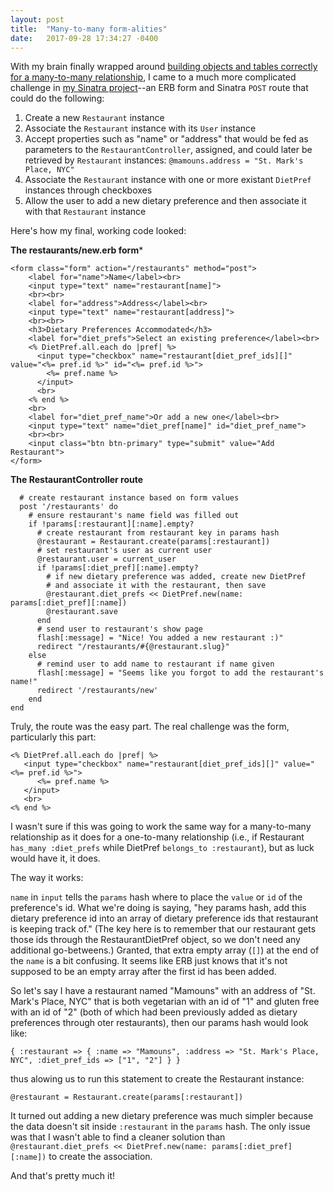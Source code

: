 ```yaml
---
layout: post
title:  "Many-to-many form-alities"
date:   2017-09-28 17:34:27 -0400
---
```



With my brain finally wrapped around [building objects and tables correctly for a many-to-many relationship](http://marielfrank.com/2017/09/28/the_many-to-many_eat-off/), I came to a much more complicated challenge in [my Sinatra project](https://github.com/marielfrank/dineable-app)--an ERB form and Sinatra `POST` route that could do the following:

1. Create a new `Restaurant` instance
2. Associate the `Restaurant` instance with its `User` instance
3. Accept properties such as "name" or "address" that would be fed as parameters to the `RestaurantController`, assigned, and could later be retrieved by `Restaurant` instances: `@mamouns.address = "St. Mark's Place, NYC"`
4. Associate the `Restaurant` instance with one or more existant `DietPref` instances through checkboxes
5. Allow the user to add a new dietary preference and then associate it with that `Restaurant` instance

Here's how my final, working code looked:

**The restaurants/new.erb form***


```
<form class="form" action="/restaurants" method="post">
    <label for="name">Name</label><br>
    <input type="text" name="restaurant[name]">
    <br><br>
    <label for="address">Address</label><br>
    <input type="text" name="restaurant[address]">
    <br><br>
    <h3>Dietary Preferences Accommodated</h3>
    <label for="diet_prefs">Select an existing preference</label><br>
    <% DietPref.all.each do |pref| %>
      <input type="checkbox" name="restaurant[diet_pref_ids][]" value="<%= pref.id %>" id="<%= pref.id %>">
        <%= pref.name %>
      </input>
      <br>
    <% end %>
    <br>
    <label for="diet_pref_name">Or add a new one</label><br>
    <input type="text" name="diet_pref[name]" id="diet_pref_name">
    <br><br>
    <input class="btn btn-primary" type="submit" value="Add Restaurant">
</form>
```


**The RestaurantController route**
```
  # create restaurant instance based on form values
  post '/restaurants' do
    # ensure restaurant's name field was filled out
    if !params[:restaurant][:name].empty?
      # create restaurant from restaurant key in params hash
      @restaurant = Restaurant.create(params[:restaurant])
      # set restaurant's user as current user
      @restaurant.user = current_user
      if !params[:diet_pref][:name].empty?
        # if new dietary preference was added, create new DietPref
        # and associate it with the restaurant, then save
        @restaurant.diet_prefs << DietPref.new(name: params[:diet_pref][:name])
        @restaurant.save
      end
      # send user to restaurant's show page
      flash[:message] = "Nice! You added a new restaurant :)"
      redirect "/restaurants/#{@restaurant.slug}"
    else
      # remind user to add name to restaurant if name given
      flash[:message] = "Seems like you forgot to add the restaurant's name!"
      redirect '/restaurants/new'
    end
end
```

Truly, the route was the easy part. The real challenge was the form, particularly this part:

```
<% DietPref.all.each do |pref| %>
   <input type="checkbox" name="restaurant[diet_pref_ids][]" value="<%= pref.id %>">
      <%= pref.name %>
   </input>
   <br>
<% end %>
```


I wasn't sure if this was going to work the same way for a many-to-many relationship as it does for a one-to-many relationship (i.e., if Restaurant `has_many :diet_prefs` while DietPref `belongs_to :restaurant`), but as luck would have it, it does.

The way it works:

`name` in `input` tells the `params` hash where to place the `value` or `id` of the preference's id. What we're doing is saying, "hey params hash, add this dietary preference id into an array of dietary preference ids that restaurant is keeping track of." (The key here is to remember that our restaurant gets those ids through the RestaurantDietPref object, so we don't need any additional go-betweens.) Granted, that extra empty array (`[]`) at the end of the `name` is a bit confusing. It seems like ERB just knows that it's not supposed to be an empty array after the first id has been added.

So let's say I have a restaurant named "Mamouns" with an address of "St. Mark's Place, NYC" that is both vegetarian with an id of "1" and gluten free with an id of "2" (both of which had been previously added as dietary preferences through oter restaurants), then our params hash would look like:

```
{ :restaurant => { :name => "Mamouns", :address => "St. Mark's Place, NYC", :diet_pref_ids => ["1", "2"] } }
```

thus alowing us to run this statement to create the Restaurant instance:

```
@restaurant = Restaurant.create(params[:restaurant])
```

It turned out adding a new dietary preference was much simpler because the data doesn't sit inside `:restaurant` in the `params` hash. The only issue was that I wasn't able to find a cleaner solution than `@restaurant.diet_prefs << DietPref.new(name: params[:diet_pref][:name])` to create the association.

And that's pretty much it!
